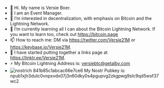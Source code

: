 - 👋 Hi.  My name is Versie Boer.
- 🎉 I am an Event Manager.
- 👀 I’m interested in decentralization, with emphasis on Bitcoin and the Lightning Network.
- 🌱 I’m currently learning all I can about the Bitcoin Lightning Network.  If you want to learn too, check out https://bitcoin.page 
- 📫 How to reach me: DM via https://twitter.com/Versie21M or https://keybase.io/Versie21M.
- 🔗 I have started putting together a links page at https://linktr.ee/Versie21M.
- ⚡ My Bitcoin Lightning Address is: versiebtc@getalby.com
- ![nostrich 841b85c1abcac66e7ce6](https://user-images.githubusercontent.com/89668468/214241176-2a78fabb-4173-4ef0-ae5f-0bf5d5483bcc.png) My Nostr Pubkey is: npub1xjh3dutc0vnpxvdx07j3n60dky0s4pgupvg2zkgpwg9slc9qd5wsf37wc2


<!---
versieboer/versieboer is a ✨ special ✨ repository because its `README.md` (this file) appears on your GitHub profile.
You can click the Preview link to take a look at your changes.
--->
